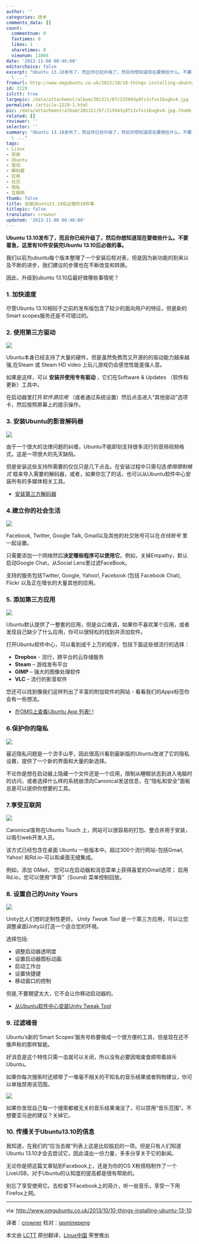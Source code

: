 ```yaml
---
author: ''
categories: 技术
comments_data: []
count:
  commentnum: 0
  favtimes: 0
  likes: 1
  sharetimes: 0
  viewnum: 11066
date: '2013-11-08 08:46:00'
editorchoice: false
excerpt: "Ubuntu 13.10发布了，而且你已经升级了，然后你想知道现在要做些什么。不要着急，这里有10件安装完Ubuntu 13.10后必做的事。\r\n我们以前为ubuntu每个版本整理了一个安装后核对表，但是因为新功能的到来以及不断的进步
  \ ..."
fromurl: http://www.omgubuntu.co.uk/2013/10/10-things-installing-ubuntu-13-10
id: 2229
islctt: true
largepic: /data/attachment/album/201311/07/215043y8fz1vfxs16ugkv4.jpg
permalink: /article-2229-1.html
pic: /data/attachment/album/201311/07/215043y8fz1vfxs16ugkv4.jpg.thumb.jpg
related: []
reviewer: ''
selector: ''
summary: "Ubuntu 13.10发布了，而且你已经升级了，然后你想知道现在要做些什么。不要着急，这里有10件安装完Ubuntu 13.10后必做的事。\r\n我们以前为ubuntu每个版本整理了一个安装后核对表，但是因为新功能的到来以及不断的进步
  \ ..."
tags:
- Linux
- 安装
- Ubuntu
- 驱动
- 解码器
- 应用
- 社交
- 隐私
- 互联网
thumb: false
title: 安装Ubuntu13.10后必做的10件事
titlepic: false
translator: crowner
updated: '2013-11-08 08:46:00'
---
```


**Ubuntu 13.10发布了，而且你已经升级了，然后你想知道现在要做些什么。不要着急，这里有10件安装完Ubuntu 13.10后必做的事。**


我们以前为ubuntu每个版本整理了一个安装后核对表，但是因为新功能的到来以及不断的进步，我们建议的步骤也在不断改变和转换。


因此，升级到ubuntu 13.10后最好做哪些事情呢？


### 1. 加快速度


尽管Ubuntu 13.10相较于之前的发布版包含了较少的面向用户的特征，但是新的Smart scopes服务还是不可错过的。


### 2. 使用第三方驱动


![](/data/attachment/album/201311/07/215043y8fz1vfxs16ugkv4.jpg)


Ubuntu本身已经支持了大量的硬件。但是虽然免费而又开源的的驱动能力越来越强,在Steam 或 Steam HD video 上玩儿游戏仍会感觉性能差强人意。


如果是这样，可以 **安装并使用专有驱动** ，它们在Software & Updates （软件和更新）工具中。


在启动器里打开*软件源应用* （或者通过系统设置）然后点击进入“其他驱动”选项卡，然后按照屏幕上的提示操作。


### 3. 安装Ubuntu的影音解码器


![](/data/attachment/album/201311/07/2150442eek0ebkz1kkyk3p.jpg)


由于一个很大的法律问题的纠缠，Ubuntu不能即刻支持很多流行的音频视频格式。这是一项很大的先天缺陷。


但是安装这些支持所需要的仅仅只是几下点击。在安装过程中只需勾选*使用限制格式* 框来导入需要的解码器，或者，如果你忘了的话，也可以从Ubuntu软件中心安装所有的多媒体相关工具。


* [安装第三方解码器](https://apps.ubuntu.com/cat/applications/ubuntu-restricted-extras/)


### 4.建立你的社会生活


![](/data/attachment/album/201311/07/215046x2xll4lvgx2txz2q.jpg)


Facebook, Twitter, Google Talk, Gmail以及其他的社交账号可以在*在线账号* 里一起设置。


只需要添加一个网络然后**决定哪些程序可以使用它**。例如，关掉Empathy，默认启动Google Chat，从Social Lens里过滤FaceBook。


支持的服务包括Twitter, Google, Yahoo!, Facebook (包括 Facebook Chat), Flickr 以及正在增长的大量其他的应用。


### 5. 添加第三方应用


![](/data/attachment/album/201311/07/215048l2nwsvvvh6nwl0os.jpg)


Ubuntu默认提供了一整套的应用，但是众口难调，如果你不喜欢某个应用，或者发现自己缺少了什么应用，你可以很轻松的找到并添加软件。


打开Ubuntu软件中心，可以看到成千上万的程序，包括下面这些很流行的选择：


* **Dropbox** - 流行，跨平台的云存储服务
* **Steam** – 游戏发布平台
* **GIMP** – 强大的图像处理软件
* **VLC** – 流行的影音软件


您还可以找到像我们这样列出了丰富的附加软件的网站 - 看看我们的*Apps*标签你会有一些想法。


* [在OMG上查看Ubuntu App 列表! !](http://www.omgubuntu.co.uk/category/app)


### 6.保护你的隐私


![](/data/attachment/album/201311/07/215049xg70xpxt87fuif8g.jpg)


最近隐私问题是一个烫手山芋，因此很高兴看到最新版的Ubuntu改进了它的隐私设置，提供了一个新的界面和大量的新选择。


不论你是想在启动器上隐藏一个文件还是一个应用，限制从睡眠状态到进入电脑时的访问，或者选择什么样的系统崩溃向Canonical发送信息，在“隐私和安全”面板总是可以提供你想要的工具。


### 7.享受互联网


![](/data/attachment/album/201311/07/2150512qentdaew88eakrn.jpg)


Canonical宣称在Ubuntu Touch 上，网站可以很容易的打包、整合并用于安装， 以吸引web开发人员。


该方式已经包含在桌面 Ubuntu 一些版本中。超过300个流行网站-包括Gmail, Yahoo! 和Rd.io-可以和桌面无缝集成。


例如，添加 GMail， 您可以在启动器和消息菜单上获得喜爱的Gmail选项； 启用Rd.io，您可以使用“声音”（Sound) 菜单控制回放。


### 8. 设置自己的Unity Yours


![](/data/attachment/album/201311/07/215052e8heg5izg9aetalr.png)


Unity比人们想的定制性更好。 *Unity Tweak Tool* 是一个第三方应用，可以让您调整桌面Unity以打造一个适合您的环境。


选择包括:


* 调整启动器透明度
* 设置启动器图标动画
* 启动工作台
* 设置快捷键
* 移动窗口的控制


但是,不要期望太大，它不会让你移动启动器的。


* [从Ubuntu软件中心安装Unity Tweak Tool](apt:unity-tweak-tool)


### 9. 过滤噪音


Ubuntu’s新的‘Smart Scopes’服务号称要做成一个很方便的工具，但是现在还不像声称的那样智能。


好消息是这个特性只需一击就可以关闭，所以没有必要因噎废食顺带着排斥Ubuntu。


如果你每次搜索时还顺带了一堆毫不相关的不知名的音乐结果或者购物建议，你可以单独禁用该范围。


![](/data/attachment/album/201311/07/215055x44105xyy2241ihf.png)


如果你发现自己每一个搜索都被无关的音乐结果淹没了，可以禁用“音乐范围”。不想要亚马逊的建议？关掉它。


### 10. 传播关于Ubuntu13.10的信息


我知道，在我们的“应当去做”列表上这是比较尴尬的一项。但是只有人们知道Ubuntu 13.10才会去尝试它，因此请出一份力量，多多分享关于它的新闻。


无论你是把这篇文章贴到Facebook上，还是为你的OS X粉搭档制作了一个LiveUSB，对于Ubuntu的认知度的提高都是很有帮助的。


别忘了享受使用它。去检查下Facebook上的简介，听一些音乐，享受一下用Firefox上网。




---


via: <http://www.omgubuntu.co.uk/2013/10/10-things-installing-ubuntu-13-10>


译者：[crowner](https://github.com/crowner) 校对：[jasminepeng](https://github.com/jasminepeng)


本文由 [LCTT](https://github.com/LCTT/TranslateProject) 原创翻译，[Linux中国](http://linux.cn/) 荣誉推出